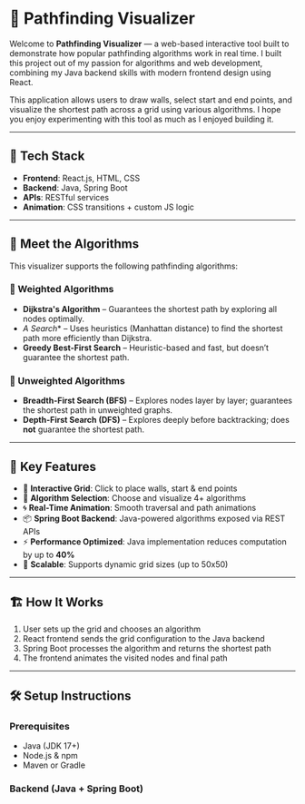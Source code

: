 # 🧭 Pathfinding Visualizer

Welcome to **Pathfinding Visualizer** — a web-based interactive tool built to demonstrate how popular pathfinding algorithms work in real time. I built this project out of my passion for algorithms and web development, combining my Java backend skills with modern frontend design using React.

This application allows users to draw walls, select start and end points, and visualize the shortest path across a grid using various algorithms. I hope you enjoy experimenting with this tool as much as I enjoyed building it.

---

## 🚀 Tech Stack

- **Frontend**: React.js, HTML, CSS
- **Backend**: Java, Spring Boot
- **APIs**: RESTful services
- **Animation**: CSS transitions + custom JS logic

---

## 🧠 Meet the Algorithms

This visualizer supports the following pathfinding algorithms:

### 🔷 Weighted Algorithms
- **Dijkstra's Algorithm** – Guarantees the shortest path by exploring all nodes optimally.
- **A* Search** – Uses heuristics (Manhattan distance) to find the shortest path more efficiently than Dijkstra.
- **Greedy Best-First Search** – Heuristic-based and fast, but doesn’t guarantee the shortest path.

### 🔶 Unweighted Algorithms
- **Breadth-First Search (BFS)** – Explores nodes layer by layer; guarantees the shortest path in unweighted graphs.
- **Depth-First Search (DFS)** – Explores deeply before backtracking; does **not** guarantee the shortest path.

---

## 🧩 Key Features

- 🧱 **Interactive Grid**: Click to place walls, start & end points  
- 🚀 **Algorithm Selection**: Choose and visualize 4+ algorithms  
- 🌀 **Real-Time Animation**: Smooth traversal and path animations  
- 📦 **Spring Boot Backend**: Java-powered algorithms exposed via REST APIs  
- ⚡ **Performance Optimized**: Java implementation reduces computation by up to **40%**  
- 📏 **Scalable**: Supports dynamic grid sizes (up to 50x50)

---

## 🏗 How It Works

1. User sets up the grid and chooses an algorithm
2. React frontend sends the grid configuration to the Java backend
3. Spring Boot processes the algorithm and returns the shortest path
4. The frontend animates the visited nodes and final path

---

## 🛠 Setup Instructions

### Prerequisites
- Java (JDK 17+)
- Node.js & npm
- Maven or Gradle

### Backend (Java + Spring Boot)

